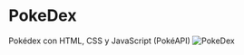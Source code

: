 # PokeDex
 Pokédex con HTML, CSS y JavaScript (PokéAPI)
![PokeDex](https://github.com/cristian-santana/PokeDex/assets/84883843/6f64a37d-e4ac-48d4-b59d-dc0e25933027)
